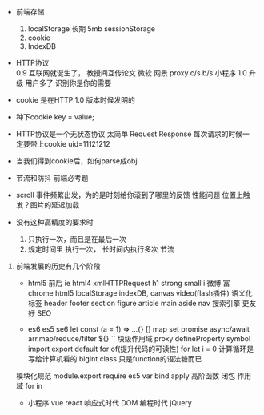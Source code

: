 - 前端存储
    1. localStorage 长期 5mb sessionStorage
    2. cookie
    3. IndexDB
- HTTP协议  
    0.9 互联网就诞生了， 教授间互传论文
    微软 网景 proxy c/s
    b/s 小程序 1.0 升级 用户多了 识别你是你的需要 
- cookie 是在HTTP 1.0 版本时候发明的
- 种下cookie key = value;
- HTTP协议是一个无状态协议 太简单 Request Response 
    每次请求的时候一定要带上cookie 
    uid=11121212

- 当我们得到cookie后，如何parse成obj


- 节流和防抖 前端必考题
- scroll 事件频繁出发，为的是时刻给你滚到了哪里的反馈
    性能问题
    位置上触发？图片的延迟加载
- 没有这种高精度的要求时
    1. 只执行一次，而且是在最后一次
    2. 规定时间里 执行一次， 长时间内执行多次 节流


1. 前端发展的历史有几个阶段
    - html5 前后
    ie html4 xmlHTTPRequest   h1 strong small i
    微博 富 chrome html5 localStorage indexDB, canvas video(flash插件)
    语义化标签 header footer section figure article main aside nav 搜索引擎
    更友好 SEO 

    - es6 es5
    se6 let const (a = 1) => ...{} [] map set promise async/await
    arr.map/reduce/filter ${} `` 块级作用域 proxy defineProperty symbol
    import export default for of(提升代码的可读性)
    for let i = 0 计算循环是写给计算机看的 bigInt class 只是function的语法糖而已

    模块化规范 module.export require
    es5 var bind apply 高阶函数 闭包 作用域 for in
    
    - 小程序 vue react 响应式时代
    DOM 编程时代 jQuery
